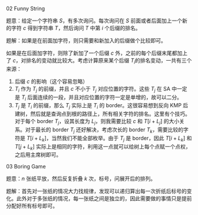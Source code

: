 02 Funny String

题意：给定一个字符串 $S$，有多次询问。每次询问在 $S$ 前面或者后面加上一个新的字符 $c$ 得到字符串 $T$，然后询问 $T$ 中第 $i$ 个后缀的排名。

题解：如果是在前面加字符，则只需要和新加入的后缀做个比较即可。

如果是在后面加字符，则除了新加了一个后缀 $c$ 外，之前的每个后缀末尾都加上了 $c$，对排名的变动就比较大。考虑计算原来某个后缀 $T_i$的排名变动，一共有三个来源：

1. 后缀 $c$ 的影响（这个容易忽略）
2. $T_i$ 作为 $T_j$ 的前缀，并且 $c$ 不小于 $T_j$ 对应位置的字符。这些 $T_j$ 在 SA 中一定是 $T_i$ 后面连续的一段，并且对应位置的字符一定是单增的，故可以二分。
3. $T_j$ 是 $T_i$ 的前缀，那么 $T_j$ 实际上是 $T_i$ 的 border。这很容易想到反向 KMP 后建树，然后就是查询点到根的路径上，所有相关字符的排名。这里有个技巧。对于每个 border $T_j$，设其长度为 $L_j$，则我需要比较 $c$ 和 $T[i + L_j]$ 的大小关系。对于最长的 border $T_j$ 还好解决，考虑次长的 border $T_k$，需要比较的字符是 $T[i + L_k]$，当然我们不能全部枚举。由于 $T_j$ 是 border，因此 $T[i + L_k]$ 和 $T[j + L_k]$ 实际上是相同的字符，利用这一点就可以给树上每个点赋一个点权，之后用主席树即可。



03 Boring Game

题意：$n$ 张纸平放，然后反复折叠 $k$ 次，标号，问展开后的排列。

题解：首先对一张纸的情况大力找规律，发现可以递归算出每一次折纸后标号的变化。此外对于多张纸的情况，每一张纸之间是独立的，因此需要做的事情只是提前分配好所有标号即可。